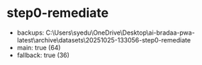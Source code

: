# step0-remediate
- backups: C:\Users\syedu\OneDrive\Desktop\ai-bradaa-pwa-latest\archive\datasets\20251025-133056-step0-remediate
- main: true (64)
- fallback: true (36)

